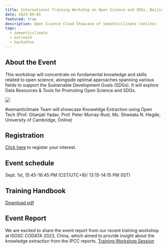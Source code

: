```yaml
---
title: International Training Workshop on Open Science and SDGs, Beijing, China
date: 2023-09-01
featured: true
description: Open Science Cloud Showcase of SemanticClimate (online)
tags:
  - semanticclimate
  - outreach
  - hackathon
---
```

## About the Event
This workshop will concentrate on fundamental knowledge and skills related to open science, alongside optimal approaches spanning various fields to support the Sustainable Development Goals (SDGs). It will explore Data Resources & Tools for Promoting Open Science and SDGs.  

<img src = "/p/static/img/CODATA-workshop.jpg">

#semanticlimate Team will showcase Knoweldge Extraction using Open Tech (Prof. Gitanjali Yadav, Prof. Peter Murray-Rust, Ms. Shweata N. Hegde, University of Cambridge, Online)

## Registration
[Click here](https://ostraining2023.casconf.cn/) to register your interest.

## Event schedule
Sept. 1st, 15:45-16:45 PM (CST/UTC+8)/ 13:15-14:15 PM (IST)

## Training Handbook
[Download pdf](https://github.com/petermr/semanticClimate/blob/main/codata_training_handbook_2023.pdf)

## Event Report
We are excited to share the event report from our recent training workshop at ISOSC CODATA 2023, China, which aimed to provide insight about the knowledge extraction from the IPCC reports.
[Training Workshop Session](../posts/ISOSC_event_report.md)

